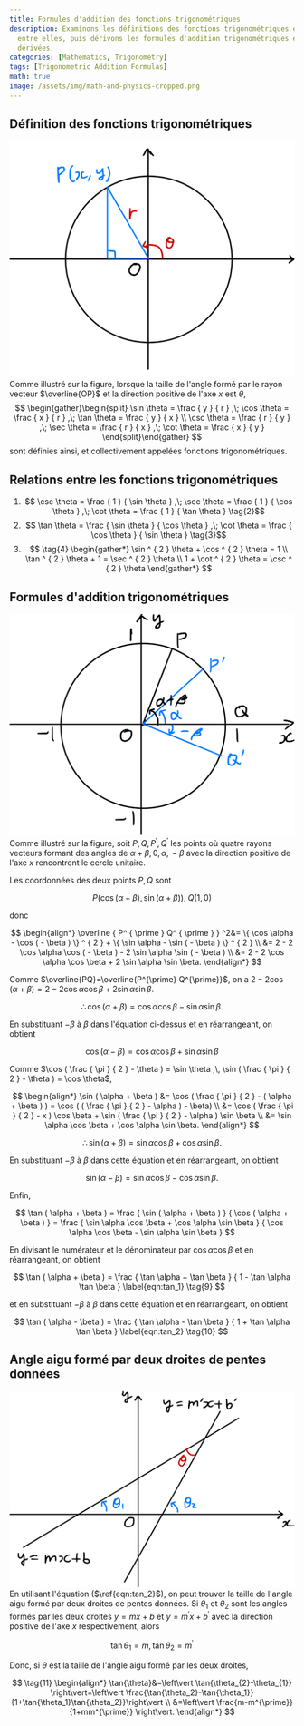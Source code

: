 ```yaml
---
title: Formules d'addition des fonctions trigonométriques
description: Examinons les définitions des fonctions trigonométriques et les relations
  entre elles, puis dérivons les formules d'addition trigonométriques et les formules
  dérivées.
categories: [Mathematics, Trigonometry]
tags: [Trigonometric Addition Formulas]
math: true
image: /assets/img/math-and-physics-cropped.png
---
```

## Définition des fonctions trigonométriques
![Cercle unitaire et vecteur rayon](/assets/img/trigonometry/definition.png)
Comme illustré sur la figure, lorsque la taille de l'angle formé par le rayon vecteur $\overline{OP}$ et la direction positive de l'axe $x$ est $\theta$,
$$
\begin{gather}\begin{split}
\sin \theta = \frac { y } { r } ,\; \cos \theta = \frac { x } { r } ,\; \tan \theta = \frac { y } { x } \\ \csc \theta = \frac { r } { y } ,\; \sec \theta = \frac { r } { x } ,\; \cot \theta = \frac { x } { y } \end{split}\end{gather}
$$
sont définies ainsi, et collectivement appelées fonctions trigonométriques.

## Relations entre les fonctions trigonométriques
1. $$ \csc \theta = \frac { 1 } { \sin \theta } ,\; \sec \theta = \frac { 1 } { \cos \theta } ,\; \cot \theta = \frac { 1 } { \tan \theta } \tag{2}$$
2. $$ \tan \theta = \frac { \sin \theta } { \cos \theta } ,\; \cot \theta = \frac { \cos \theta } { \sin \theta } \tag{3}$$
3. $$ \tag{4} \begin{gather*}
\sin ^ { 2 } \theta + \cos ^ { 2 } \theta = 1 \\
\tan ^ { 2 } \theta + 1 = \sec ^ { 2 } \theta \\
1 + \cot ^ { 2 } \theta = \csc ^ { 2 } \theta 
\end{gather*} 
$$

## Formules d'addition trigonométriques
![Dérivation des formules d'addition trigonométriques](/assets/img/trigonometry/trigonometric-addition-formulas.png)
Comme illustré sur la figure, soit $P, Q, P^{\prime}, Q^{\prime}$ les points où quatre rayons vecteurs formant des angles de $\alpha+\beta,\, 0,\, \alpha,\, -\beta$ avec la direction positive de l'axe $x$ rencontrent le cercle unitaire.

Les coordonnées des deux points $P, Q$ sont

$$
P(\cos(\alpha+\beta), \sin(\alpha+\beta)),\; Q(1,0)
$$

donc

$$
\begin{align*} \overline { P^ { \prime } Q^ { \prime } } ^2&= \{ \cos \alpha - \cos ( - \beta ) \} ^ { 2 } + \{ \sin \alpha - \sin ( - \beta ) \} ^ { 2 } \\
&= 2 - 2 \cos \alpha \cos ( - \beta ) - 2 \sin \alpha \sin ( - \beta ) \\
&= 2 - 2 \cos \alpha \cos \beta + 2 \sin \alpha \sin \beta. \end{align*}
$$

Comme $\overline{PQ}=\overline{P^{\prime} Q^{\prime}}$, on a $2 - 2 \cos ( \alpha + \beta ) = 2 - 2 \cos \alpha \cos \beta + 2 \sin \alpha \sin \beta.$

$$
 \therefore \cos ( \alpha + \beta ) = \cos \alpha \cos \beta - \sin \alpha \sin \beta. \label{eqn:cos_1} \tag{5}
$$

En substituant $-\beta$ à $\beta$ dans l'équation ci-dessus et en réarrangeant, on obtient

$$
\cos ( \alpha - \beta ) = \cos \alpha \cos \beta + \sin \alpha \sin \beta \label{eqn:cos_2} \tag{6}
$$

Comme $\cos ( \frac { \pi } { 2 } - \theta ) = \sin \theta ,\, \sin ( \frac { \pi } { 2 } - \theta ) = \cos \theta$,

$$
\begin{align*} \sin ( \alpha + \beta ) &= \cos ( \frac { \pi } { 2 } - ( \alpha + \beta ) ) = \cos ( ( \frac { \pi } { 2 } - \alpha ) - \beta) \\ &= \cos ( \frac { \pi } { 2 } - x ) \cos \beta + \sin ( \frac { \pi } { 2 } - \alpha ) \sin \beta \\ &= \sin \alpha \cos \beta + \cos \alpha \sin \beta. \end{align*}
$$

$$
\therefore \sin ( \alpha + \beta ) = \sin \alpha \cos \beta + \cos \alpha \sin \beta. \label{eqn:sin_1} \tag{7}
$$

En substituant $-\beta$ à $\beta$ dans cette équation et en réarrangeant, on obtient

$$
\sin ( \alpha - \beta ) = \sin \alpha \cos \beta - \cos \alpha \sin \beta. \label{eqn:sin_2} \tag{8}
$$

Enfin,

$$
\tan ( \alpha + \beta ) = \frac { \sin ( \alpha + \beta ) } { \cos ( \alpha + \beta ) } = \frac { \sin \alpha \cos \beta + \cos \alpha \sin \beta } { \cos \alpha \cos \beta - \sin \alpha \sin \beta }
$$

En divisant le numérateur et le dénominateur par $\cos{\alpha} \cos{\beta}$ et en réarrangeant, on obtient

$$
\tan ( \alpha + \beta ) = \frac { \tan \alpha + \tan \beta } { 1 - \tan \alpha \tan \beta } \label{eqn:tan_1} \tag{9}
$$

et en substituant $-\beta$ à $\beta$ dans cette équation et en réarrangeant, on obtient

$$
\tan ( \alpha - \beta ) = \frac { \tan \alpha - \tan \beta } { 1 + \tan \alpha \tan \beta } \label{eqn:tan_2} \tag{10}
$$

## Angle aigu formé par deux droites de pentes données
![Angle formé par deux droites](/assets/img/trigonometry/angle-formed-by-two-lines.png)
En utilisant l'équation ($\ref{eqn:tan_2}$), on peut trouver la taille de l'angle aigu formé par deux droites de pentes données. Si $\theta_{1}$ et $\theta_{2}$ sont les angles formés par les deux droites $y=mx+b$ et $y=m^{\prime} x+b^{\prime}$ avec la direction positive de l'axe $x$ respectivement, alors

$$
\tan{\theta_{1}}=m,\, \tan{\theta_{2}}=m^{\prime}
$$

Donc, si $\theta$ est la taille de l'angle aigu formé par les deux droites,

$$
\tag{11} \begin{align*}
\tan{\theta}&=\left\vert \tan{\theta_{2}-\theta_{1}} \right\vert=\left\vert \frac{\tan{\theta_2}-\tan{\theta_1}}{1+\tan{\theta_1}\tan{\theta_2}}\right\vert \\
&=\left\vert \frac{m-m^{\prime}}{1+mm^{\prime}} \right\vert.
\end{align*}
$$
